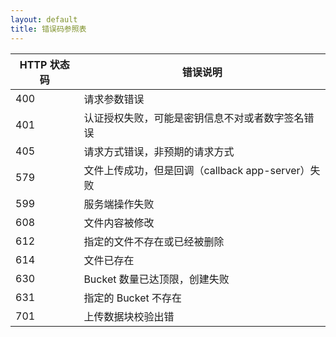 ```yaml
---
layout: default
title: 错误码参照表
---
```



HTTP 状态码 | 错误说明
------------|---------
400	 | 请求参数错误
401	 | 认证授权失败，可能是密钥信息不对或者数字签名错误
405	 | 请求方式错误，非预期的请求方式
579	 | 文件上传成功，但是回调（callback app-server）失败
599	 | 服务端操作失败
608	 | 文件内容被修改
612	 | 指定的文件不存在或已经被删除
614	 | 文件已存在
630	 | Bucket 数量已达顶限，创建失败
631	 | 指定的 Bucket 不存在
701	 | 上传数据块校验出错



